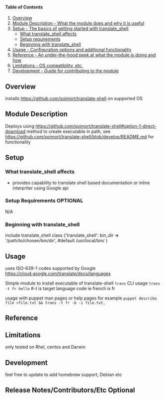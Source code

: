 #### Table of Contents

1. [Overview](#overview)
2. [Module Description - What the module does and why it is useful](#module-description)
3. [Setup - The basics of getting started with translate_shell](#setup)
    * [What translate_shell affects](#what-translate_shell-affects)
    * [Setup requirements](#setup-requirements)
    * [Beginning with translate_shell](#beginning-with-translate_shell)
4. [Usage - Configuration options and additional functionality](#usage)
5. [Reference - An under-the-hood peek at what the module is doing and how](#reference)
5. [Limitations - OS compatibility, etc.](#limitations)
6. [Development - Guide for contributing to the module](#development)

## Overview

installs https://github.com/soimort/translate-shell on supported OS

## Module Description

Deploys using https://github.com/soimort/translate-shell#option-1-direct-download method to create executable in path, see https://github.com/soimort/translate-shell/blob/develop/README.md for functionality

## Setup

### What translate_shell affects

* provides capability to translate shell based documentation or inline interpriter using Google api

### Setup Requirements **OPTIONAL**

N/A

### Beginning with translate_shell

include translate_shell
class {'translate_shell':
  bin_dir =>  '/path/to/chosen/bin/dir', #default /usr/local/bin/
  }

## Usage
uses ISO-639-1 codes supported by Google https://cloud.google.com/translate/docs/languages

Simple module to install executable of translate-shell `trans`
CLI usage
`trans -t fr hello` #-t is target language code ie french is fr

usage with puppet man pages or help pages for example
`puppet describe file >file.txt && trans -t fr -b -i file.txt,`

## Reference



## Limitations

only tested on Rhel, centos and Darwin

## Development

feel free to update to add homebrew support, Debian etc

## Release Notes/Contributors/Etc **Optional**
